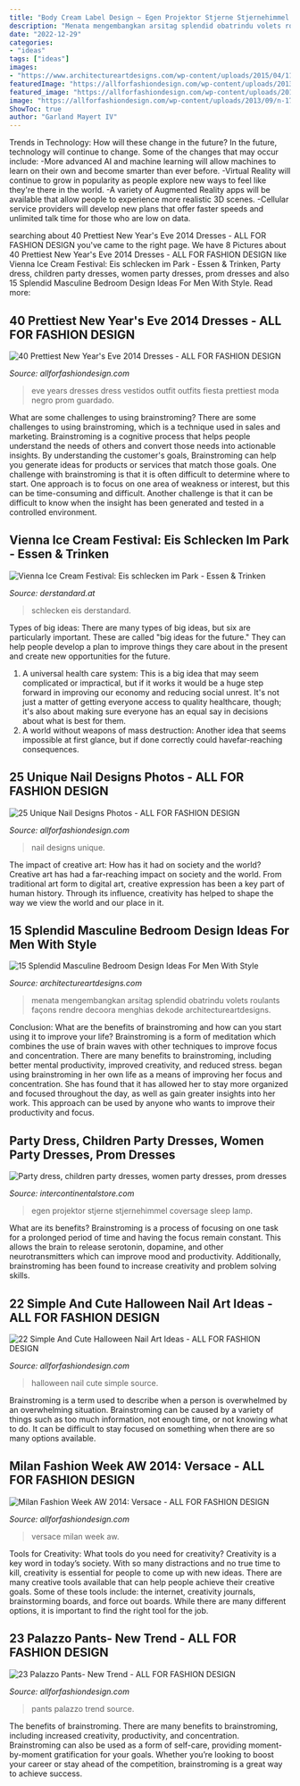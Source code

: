 ```yaml
---
title: "Body Cream Label Design ~ Egen Projektor Stjerne Stjernehimmel Coversage Sleep Lamp"
description: "Menata mengembangkan arsitag splendid obatrindu volets roulants façons rendre decoora menghias dekode architectureartdesigns"
date: "2022-12-29"
categories:
- "ideas"
tags: ["ideas"]
images:
- "https://www.architectureartdesigns.com/wp-content/uploads/2015/04/1134.jpg"
featuredImage: "https://allforfashiondesign.com/wp-content/uploads/2013/09/h-3-600x625.jpg"
featured_image: "https://allforfashiondesign.com/wp-content/uploads/2013/12/192.jpg"
image: "https://allforfashiondesign.com/wp-content/uploads/2013/09/n-17.jpg"
ShowToc: true
author: "Garland Mayert IV"
---
```



Trends in Technology: How will these change in the future?
In the future, technology will continue to change. Some of the changes that may occur include: 
-More advanced AI and machine learning will allow machines to learn on their own and become smarter than ever before.
-Virtual Reality will continue to grow in popularity as people explore new ways to feel like they're there in the world.
-A variety of Augmented Reality apps will be available that allow people to experience more realistic 3D scenes.
-Cellular service providers will develop new plans that offer faster speeds and unlimited talk time for those who are low on data.

	

		
searching about 40 Prettiest New Year&#039;s Eve 2014 Dresses - ALL FOR FASHION DESIGN you've came to the right page. We have 8 Pictures about 40 Prettiest New Year&#039;s Eve 2014 Dresses - ALL FOR FASHION DESIGN like Vienna Ice Cream Festival: Eis schlecken im Park - Essen &amp; Trinken, Party dress, children party dresses, women party dresses, prom dresses and also 15 Splendid Masculine Bedroom Design Ideas For Men With Style. Read more:
		
    
## 40 Prettiest New Year&#039;s Eve 2014 Dresses - ALL FOR FASHION DESIGN

<img loading=lazy src="https://allforfashiondesign.com/wp-content/uploads/2013/12/192.jpg" onerror="this.onerror=null;this.src='https://tse4.mm.bing.net/th?id=OIP.TgZyDQanwHoI-5t6Kjas2wHaLH&amp;pid=15.1';" alt="40 Prettiest New Year&#039;s Eve 2014 Dresses - ALL FOR FASHION DESIGN">

_Source: allforfashiondesign.com_

>eve years dresses dress vestidos outfit outfits fiesta prettiest moda negro prom guardado. 

	

What are some challenges to using brainstroming?
There are some challenges to using brainstroming, which is a technique used in sales and marketing. Brainstroming is a cognitive process that helps people understand the needs of others and convert those needs into actionable insights. By understanding the customer's goals, Brainstroming can help you generate ideas for products or services that match those goals.
One challenge with brainstroming is that it is often difficult to determine where to start. One approach is to focus on one area of weakness or interest, but this can be time-consuming and difficult. Another challenge is that it can be difficult to know when the insight has been generated and tested in a controlled environment.

    
## Vienna Ice Cream Festival: Eis Schlecken Im Park - Essen &amp; Trinken

<img loading=lazy src="https://images.derstandard.at/img/2016/08/02/0508ron06a.jpg?tc=1200x600&amp;s=2563fbeb" onerror="this.onerror=null;this.src='https://tse2.mm.bing.net/th?id=OIP.7_XoLQZ1akUR1svlUiOxOAHaDt&amp;pid=15.1';" alt="Vienna Ice Cream Festival: Eis schlecken im Park - Essen &amp; Trinken">

_Source: derstandard.at_

>schlecken eis derstandard. 

	

Types of big ideas:
There are many types of big ideas, but six are particularly important. These are called "big ideas for the future." They can help people develop a plan to improve things they care about in the present and create new opportunities for the future.
1. A universal health care system: This is a big idea that may seem complicated or impractical, but if it works it would be a huge step forward in improving our economy and reducing social unrest. It's not just a matter of getting everyone access to quality healthcare, though; it's also about making sure everyone has an equal say in decisions about what is best for them.
2. A world without weapons of mass destruction: Another idea that seems impossible at first glance, but if done correctly could havefar-reaching consequences.

    
## 25 Unique Nail Designs Photos - ALL FOR FASHION DESIGN

<img loading=lazy src="https://allforfashiondesign.com/wp-content/uploads/2013/09/n-17.jpg" onerror="this.onerror=null;this.src='https://tse2.mm.bing.net/th?id=OIP.KcERCc7ZMOjMrrb9Z9Ea3AHaJ3&amp;pid=15.1';" alt="25 Unique Nail Designs Photos - ALL FOR FASHION DESIGN">

_Source: allforfashiondesign.com_

>nail designs unique. 

	

The impact of creative art: How has it had on society and the world?
Creative art has had a far-reaching impact on society and the world. From traditional art form to digital art, creative expression has been a key part of human history. Through its influence, creativity has helped to shape the way we view the world and our place in it.

    
## 15 Splendid Masculine Bedroom Design Ideas For Men With Style

<img loading=lazy src="https://www.architectureartdesigns.com/wp-content/uploads/2015/04/1134.jpg" onerror="this.onerror=null;this.src='https://tse3.mm.bing.net/th?id=OIP.b3aVSSYSSN7R5_O4ND7S8QHaEK&amp;pid=15.1';" alt="15 Splendid Masculine Bedroom Design Ideas For Men With Style">

_Source: architectureartdesigns.com_

>menata mengembangkan arsitag splendid obatrindu volets roulants façons rendre decoora menghias dekode architectureartdesigns. 

	

Conclusion: What are the benefits of brainstroming and how can you start using it to improve your life?
Brainstroming is a form of meditation which combines the use of brain waves with other techniques to improve focus and concentration. There are many benefits to brainstroming, including better mental productivity, improved creativity, and reduced stress. began using brainstroming in her own life as a means of improving her focus and concentration. She has found that it has allowed her to stay more organized and focused throughout the day, as well as gain greater insights into her work. This approach can be used by anyone who wants to improve their productivity and focus.

    
## Party Dress, Children Party Dresses, Women Party Dresses, Prom Dresses

<img loading=lazy src="https://ae01.alicdn.com/kf/HTB1yi3fpXuWBuNjSszbq6AS7FXaq/Coversage-Rotating-Night-Light-Projector-Spin-Starry-Sky-Star-Master-Children-Kids-Baby-Sleep-Romantic-Led.jpg_640x640.jpg" onerror="this.onerror=null;this.src='https://tse4.mm.bing.net/th?id=OIP.1x8KYZcnzieUJeORe-n4FQHaHa&amp;pid=15.1';" alt="Party dress, children party dresses, women party dresses, prom dresses">

_Source: intercontinentalstore.com_

>egen projektor stjerne stjernehimmel coversage sleep lamp. 

	

What are its benefits?
Brainstroming is a process of focusing on one task for a prolonged period of time and having the focus remain constant. This allows the brain to release serotonin, dopamine, and other neurotransmitters which can improve mood and productivity. Additionally, brainstroming has been found to increase creativity and problem solving skills.

    
## 22 Simple And Cute Halloween Nail Art Ideas - ALL FOR FASHION DESIGN

<img loading=lazy src="https://allforfashiondesign.com/wp-content/uploads/2013/09/h-3-600x625.jpg" onerror="this.onerror=null;this.src='https://tse4.mm.bing.net/th?id=OIP.DaBWNM8wqal1FAtm7KDgbAHaHt&amp;pid=15.1';" alt="22 Simple And Cute Halloween Nail Art Ideas - ALL FOR FASHION DESIGN">

_Source: allforfashiondesign.com_

>halloween nail cute simple source. 

	

Brainstroming is a term used to describe when a person is overwhelmed by an overwhelming situation. Brainstroming can be caused by a variety of things such as too much information, not enough time, or not knowing what to do. It can be difficult to stay focused on something when there are so many options available.

    
## Milan Fashion Week AW 2014: Versace - ALL FOR FASHION DESIGN

<img loading=lazy src="https://allforfashiondesign.com/wp-content/uploads/2014/03/kxa-30-600x900.jpg" onerror="this.onerror=null;this.src='https://tse2.mm.bing.net/th?id=OIP.GYOXg5vUJrTdXdi3YJD9iAHaLH&amp;pid=15.1';" alt="Milan Fashion Week AW 2014: Versace - ALL FOR FASHION DESIGN">

_Source: allforfashiondesign.com_

>versace milan week aw. 

	

Tools for Creativity: What tools do you need for creativity?
Creativity is a key word in today’s society. With so many distractions and no true time to kill, creativity is essential for people to come up with new ideas. There are many creative tools available that can help people achieve their creative goals. Some of these tools include: the internet, creativity journals, brainstorming boards, and force out boards. While there are many different options, it is important to find the right tool for the job.

    
## 23 Palazzo Pants- New Trend - ALL FOR FASHION DESIGN

<img loading=lazy src="https://allforfashiondesign.com/wp-content/uploads/2013/09/n-71-600x896.jpg" onerror="this.onerror=null;this.src='https://tse2.mm.bing.net/th?id=OIP.LFjENQuAKoCiRLRl1rWc7wHaLD&amp;pid=15.1';" alt="23 Palazzo Pants- New Trend - ALL FOR FASHION DESIGN">

_Source: allforfashiondesign.com_

>pants palazzo trend source. 

	

The benefits of brainstroming.
There are many benefits to brainstroming, including increased creativity, productivity, and concentration. Brainstroming can also be used as a form of self-care, providing moment-by-moment gratification for your goals. Whether you’re looking to boost your career or stay ahead of the competition, brainstroming is a great way to achieve success.

